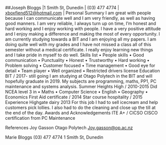 ##Joseph Bloggs
|1 Smith St, Dunedin | (03) 477 4774 | xboxfiend512@hotmail.com |
Personal Summary
I am great with people because I can communicate well and I am very friendly, as well as having good manners.
 I am very reliable, I always turn up on time, I’m honest and hard working and I enjoy working with people.
 I have a very positive attitude and I enjoy making a difference and making the most of every opportunity.
I am currently studying towards a BIT and I am enjoying all my papers.
 I am doing quite well with my grades and I have not missed a class all of this semester without a medical certificate.
 I really enjoy learning new things and I take pride in myself to do well.
Skills list
•	People skills
•	Good communication
•	Punctuality
•	Honest
•	Trustworthy
•	Hard working
•	Problem solving
•	Customer focused
•	Time management
•	Good eye for detail
•	Team player
•	Well organized
•	Restricted drivers license
Education
BIT / 2017- still going
I am studying at Otago Polytech in the BIT and will hopefully graduate in 2019. My subjects are programming, maths, PP1, PC maintenance and systems analysis.
Summer Heights High / 2010-2015
Did NCEA level 3 in
•	Maths
•	Computer Science
•	English
•	Geography
•	Economics
First Aid certificate / 2014
Star course hospitality / 2015
Experience
Highgate dairy
2013
For this job I had to sell icecream and help customers pick lollies. I also had to do the cleaning and close up the till at the end of the day.
Awards and Acknowledgements
ITE A+ / CICSO
CISCO certification from PC Maintenance

References
Joy Gasson
Otago Polytech
Joy.gasson@op.ac.nz


Marie Bloggs
(03) 477 4774 
1 Smith St, 
Dunedin
